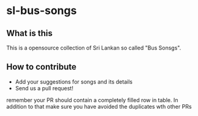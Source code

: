 # sl-bus-songs

## What is this
This is a opensource collection of Sri Lankan so called "Bus Sonsgs".

## How to contribute
- Add your suggestions for songs and its details
- Send us a pull request!

remember your PR should contain a completely filled row in table. In addition to that make sure you have avoided the duplicates wth other PRs
